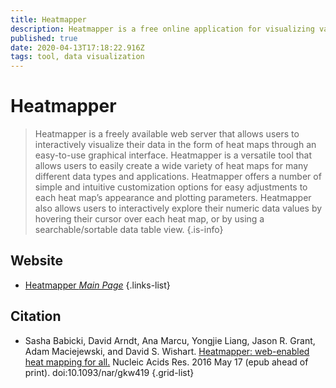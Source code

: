 ```yaml
---
title: Heatmapper
description: Heatmapper is a free online application for visualizing various types of data as heat maps.
published: true
date: 2020-04-13T17:18:22.916Z
tags: tool, data visualization
---
```


# Heatmapper

> Heatmapper is a freely available web server that allows users to interactively visualize their data in the form of heat maps through an easy-to-use graphical interface. Heatmapper is a versatile tool that allows users to easily create a wide variety of heat maps for many different data types and applications. 
&NewLine;
Heatmapper offers a number of simple and intuitive customization options for easy adjustments to each heat map’s appearance and plotting parameters. Heatmapper also allows users to interactively explore their numeric data values by hovering their cursor over each heat map, or by using a searchable/sortable data table view.
{.is-info}


## Website

- [Heatmapper *Main Page*](http://www2.heatmapper.ca/expression/)
{.links-list}

## Citation

- Sasha Babicki, David Arndt, Ana Marcu, Yongjie Liang, Jason R. Grant, Adam Maciejewski, and David S. Wishart. [Heatmapper: web-enabled heat mapping for all.](https://academic.oup.com/nar/article/44/W1/W147/2499381) Nucleic Acids Res. 2016 May 17 (epub ahead of print). doi:10.1093/nar/gkw419
{.grid-list}
